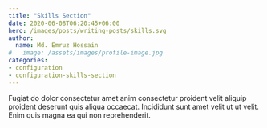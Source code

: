 ```yaml
---
title: "Skills Section"
date: 2020-06-08T06:20:45+06:00
hero: /images/posts/writing-posts/skills.svg
author:
  name: Md. Emruz Hossain
#   image: /assets/images/profile-image.jpg
categories:
- configuration
- configuration-skills-section
---
```


Fugiat do dolor consectetur amet anim consectetur proident velit aliquip proident deserunt quis aliqua occaecat. Incididunt sunt amet velit ut ut velit. Enim quis magna ea qui non reprehenderit.